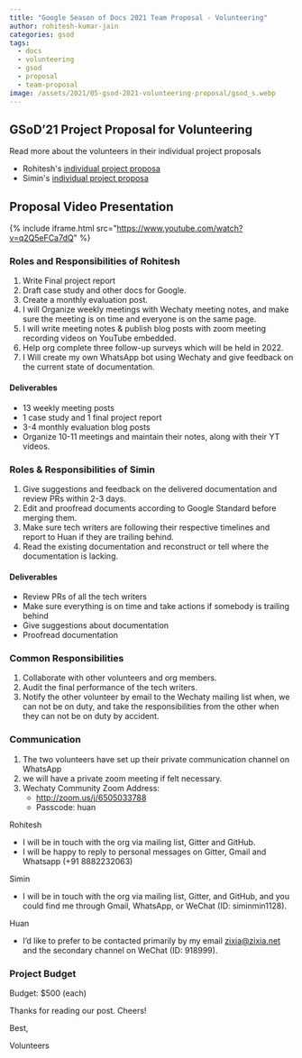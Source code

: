```yaml
---
title: "Google Season of Docs 2021 Team Proposal - Volunteering"
author: rohitesh-kumar-jain
categories: gsod
tags:
  - docs
  - volunteering
  - gsod
  - proposal
  - team-proposal
image: /assets/2021/05-gsod-2021-volunteering-proposal/gsod_s.webp
---
```


## GSoD’21 Project Proposal for Volunteering

Read more about the volunteers in their individual project proposals

* Rohitesh's [individual project proposa](https://wechaty.js.org/2021/05/04/rohitesh-applicant-for-volunteering-gsod/)
* Simin's [individual project proposa](https://wechaty.js.org/2021/05/04/gsod21-simin-proposal/)

## Proposal Video Presentation

{% include iframe.html src="https://www.youtube.com/watch?v=q2Q5eFCa7dQ" %}

### Roles and Responsibilities of Rohitesh

1) Write Final project report
2) Draft case study and other docs for Google.
3) Create a monthly evaluation post.
4) I will Organize weekly meetings with Wechaty meeting notes, and make sure the meeting is on time and everyone is on the same page.
5) I will write meeting notes & publish blog posts with zoom meeting recording videos on YouTube embedded.
6) Help org complete three follow-up surveys which will be held in 2022.
7) I Will create my own WhatsApp bot using Wechaty and give feedback on the current state of documentation.

#### Deliverables

* 13 weekly meeting posts
* 1 case study and 1 final project report
* 3-4 monthly evaluation blog posts
* Organize 10-11 meetings and maintain their notes, along with their YT videos.

### Roles & Responsibilities of Simin

1) Give suggestions and feedback on the delivered documentation and review PRs within 2-3 days.
2) Edit and proofread documents according to Google Standard before merging them.
3) Make sure tech writers are following their respective timelines and report to Huan if they are trailing behind.
4) Read the existing documentation and reconstruct or tell where the documentation is lacking.

#### Deliverables

* Review PRs of all the tech writers
* Make sure everything is on time and take actions if somebody is trailing behind
* Give suggestions about documentation
* Proofread documentation

### Common Responsibilities

1) Collaborate with other volunteers and org members.
2) Audit the final performance of the tech writers.
3) Notify the other volunteer by email to the Wechaty mailing list when, we can not be on duty, and take the responsibilities from the other when they can not be on duty by accident.

### Communication

1) The two volunteers have set up their private communication channel on WhatsApp
2) we will have a private zoom meeting if felt necessary.
3) Wechaty Community Zoom Address:
    * <http://zoom.us/j/6505033788>
    * Passcode: huan

Rohitesh

* I will be in touch with the org via mailing list, Gitter and GitHub.
* I will be happy to reply to personal messages on Gitter, Gmail and Whatsapp (+91 8882232063)

Simin

* I will be in touch with the org via mailing list, Gitter, and GitHub, and you could find me through Gmail, WhatsApp, or WeChat (ID: siminmin1128).

Huan

* I’d like to prefer to be contacted primarily by my email zixia@zixia.net and the secondary channel on WeChat (ID: 918999).

### Project Budget

Budget: $500 (each)

Thanks for reading our post. Cheers!

Best,

Volunteers
